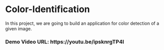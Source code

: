 # Color-Identification
In this project, we are going to build an application for color detection of a given image.

<h3> Demo Video URL: https://youtu.be/ipsknrgTP4I </h3>



